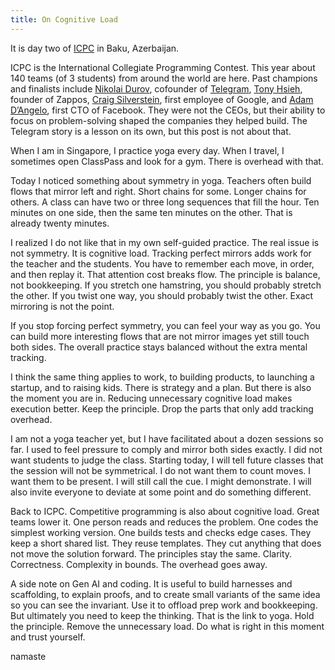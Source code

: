 ```yaml
---
title: On Cognitive Load
---
```

It is day two of [ICPC](https://icpc.global/) in Baku, Azerbaijan.

ICPC is the International Collegiate Programming Contest. This year about 140 teams (of 3 students) from around the world are here. Past champions and finalists include [Nikolai Durov](https://en.wikipedia.org/wiki/Nikolai_Durov), cofounder of [Telegram](https://telegram.org/), [Tony Hsieh](https://en.wikipedia.org/wiki/Tony_Hsieh), founder of Zappos, [Craig Silverstein](https://en.wikipedia.org/wiki/Craig_Silverstein), first employee of Google, and [Adam D’Angelo](https://en.wikipedia.org/wiki/Adam_D%27Angelo), first CTO of Facebook. They were not the CEOs, but their ability to focus on problem-solving shaped the companies they helped build. The Telegram story is a lesson on its own, but this post is not about that.

When I am in Singapore, I practice yoga every day. When I travel, I sometimes open ClassPass and look for a gym. There is overhead with that.

Today I noticed something about symmetry in yoga. Teachers often build flows that mirror left and right. Short chains for some. Longer chains for others. A class can have two or three long sequences that fill the hour. Ten minutes on one side, then the same ten minutes on the other. That is already twenty minutes.

I realized I do not like that in my own self-guided practice. The real issue is not symmetry. It is cognitive load. Tracking perfect mirrors adds work for the teacher and the students. You have to remember each move, in order, and then replay it. That attention cost breaks flow. The principle is balance, not bookkeeping. If you stretch one hamstring, you should probably stretch the other. If you twist one way, you should probably twist the other. Exact mirroring is not the point.

If you stop forcing perfect symmetry, you can feel your way as you go. You can build more interesting flows that are not mirror images yet still touch both sides. The overall practice stays balanced without the extra mental tracking.

I think the same thing applies to work, to building products, to launching a startup, and to raising kids. There is strategy and a plan. But there is also the moment you are in. Reducing unnecessary cognitive load makes execution better. Keep the principle. Drop the parts that only add tracking overhead.

I am not a yoga teacher yet, but I have facilitated about a dozen sessions so far. I used to feel pressure to comply and mirror both sides exactly. I did not want students to judge the class. Starting today, I will tell future classes that the session will not be symmetrical. I do not want them to count moves. I want them to be present. I will still call the cue. I might demonstrate. I will also invite everyone to deviate at some point and do something different.

Back to ICPC. Competitive programming is also about cognitive load. Great teams lower it. One person reads and reduces the problem. One codes the simplest working version. One builds tests and checks edge cases. They keep a short shared list. They reuse templates. They cut anything that does not move the solution forward. The principles stay the same. Clarity. Correctness. Complexity in bounds. The overhead goes away.

A side note on Gen AI and coding. It is useful to build harnesses and scaffolding, to explain proofs, and to create small variants of the same idea so you can see the invariant. Use it to offload prep work and bookkeeping. But ultimately you need to keep the thinking. That is the link to yoga. Hold the principle. Remove the unnecessary load. Do what is right in this moment and trust yourself.

namaste